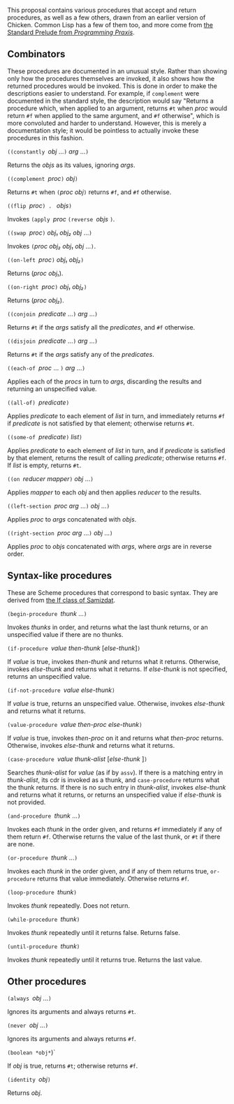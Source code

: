 This proposal contains various procedures that accept and return procedures, as well as a few others, drawn from an earlier version of Chicken.  Common Lisp has a few of them too, and more come from [the Standard Prelude from *Programming Praxis*](http://programmingpraxis.com/contents/standard-prelude/).


## Combinators

These procedures are documented in an unusual style.  Rather than showing only how the procedures themselves are invoked, it also shows how the returned procedures would be invoked.  This is done in order to make the descriptions easier to understand.  For example, if `complement` were documented in the standard style, the description would say "Returns a procedure which, when applied to an argument, returns `#t` when *proc* would return `#f` when applied to the same argument, and `#f` otherwise", which is more convoluted and harder to understand.  However, this is merely a documentation style; it would be pointless to actually invoke these procedures in this fashion.

`((constantly `*obj* ...`)` *arg* ...`)`

Returns the *objs* as its values, ignoring *args*.

`((complement `*proc*`)` *obj*`)`

Returns `#t` when `(`*proc obj*`)` returns `#f`, and `#f` otherwise.

`((flip `*proc*`) . ` *objs*`)`

Invokes `(apply `*proc* `(reverse `*objs* `)`.

`((swap `*proc*`)` *obj₁ obj₂ obj* ...`)`

Invokes `(`*proc obj₂ obj₁ obj* ...`)`.

`((on-left `*proc*`)` *obj₁ obj₂*`)`

Returns (*proc obj₁*).

`((on-right `*proc*`)` *obj₁ obj₂*`)`

Returns (*proc obj₂*).

`((conjoin `*predicate* ...`)` *arg* ...`)`

Returns `#t` if the *args* satisfy all the *predicates*, and `#f` otherwise.

`((disjoin `*predicate* ...`)` *arg* ...`)`

Returns `#t` if the *args* satisfy any of the *predicates*.

`((each-of `*proc* ... `)` *arg* ...`)`

Applies each of the *procs* in turn to *args*, discarding the results and returning an unspecified value.

`((all-of) `*predicate*`)`

Applies *predicate* to each element of *list* in turn, and immediately returns `#f` if *predicate* is not satisfied by that element; otherwise returns `#t`.

`((some-of `*predicate*`)` *list*`)`

Applies *predicate* to each element of *list* in turn, and if *predicate* is satisfied by that element, returns the result of calling *predicate*; otherwise returns `#f`.  If *list* is empty, returns `#t`.

`((on `*reducer mapper*`)` *obj* ...`)`

Applies *mapper* to each *obj* and then applies *reducer* to the results.

`((left-section `*proc arg* ...`)` *obj* ...`)`

Applies *proc* to *args* concatenated with *objs*.

`((right-section `*proc arg* ...`)` *obj* ...`)`

Applies *proc* to *objs* concatenated with *args*, where *args* are in reverse order.

## Syntax-like procedures

These are Scheme procedures that correspond to basic syntax.  They are derived from [the If class of Samizdat](https://github.com/danfuzz/samizdat/blob/master/doc/library-guide/If.md).

`(begin-procedure `*thunk* ...`)`

Invokes *thunks* in order, and returns what the last thunk returns, or an unspecified value if there are no thunks.

`(if-procedure `*value then-thunk* [*else-thunk*]`)`

If *value* is true, invokes *then-thunk* and returns what it returns.  Otherwise, invokes *else-thunk* and returns what it returns.  If *else-thunk* is not specified, returns an unspecified value.

`(if-not-procedure `*value else-thunk*`)`

If *value* is true, returns an unspecified value.  Otherwise, invokes *else-thunk* and returns what it returns.

`(value-procedure `*value then-proc else-thunk*`)`

If *value* is true, invokes *then-proc* on it and returns what *then-proc* returns.  Otherwise, invokes *else-thunk* and returns what it returns.

`(case-procedure `*value thunk-alist* [*else-thunk* ]`)`

Searches *thunk-alist* for *value* (as if by `assv`).  If there is a matching entry in *thunk-alist*, its cdr is invoked as a thunk, and `case-procedure` returns what the thunk returns.  If there is no such entry in *thunk-alist*, invokes *else-thunk* and returns what it returns, or returns an unspecified value if *else-thunk* is not provided.

`(and-procedure `*thunk* ...`)`

Invokes each *thunk* in the order given, and returns `#f` immediately if any of them return `#f`.  Otherwise returns the value of the last thunk, or `#t` if there are none.

`(or-procedure `*thunk* ...`)`

Invokes each *thunk* in the order given, and if any of them returns true, `or-procedure` returns that value immediately.  Otherwise returns `#f`.

`(loop-procedure `*thunk*`)`

Invokes *thunk* repeatedly.  Does not return.

`(while-procedure `*thunk*`)`

Invokes *thunk* repeatedly until it returns false.  Returns false.

`(until-procedure `*thunk*`)`

Invokes *thunk* repeatedly until it returns true.  Returns the last value.


## Other procedures

`(always `*obj* ...`)`

Ignores its arguments and always returns `#t`.

`(never `*obj* ...`)`

Ignores its arguments and always returns `#f`.

`(boolean *obj*`)`

If *obj* is true, returns `#t`; otherwise returns `#f`.

`(identity `*obj*`)`

Returns *obj*.
